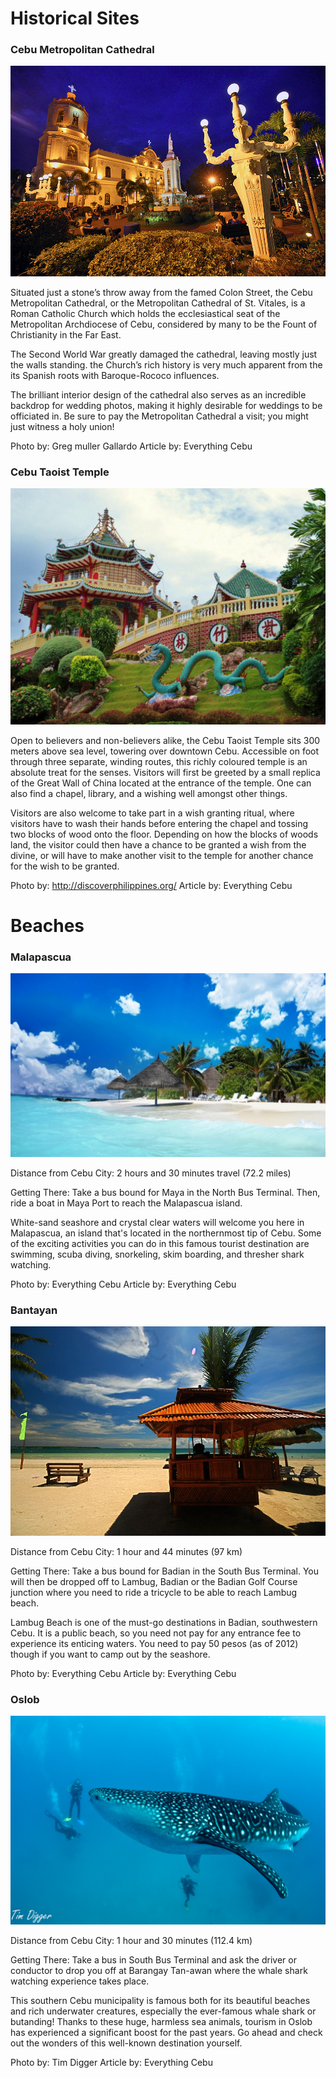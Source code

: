 # Historical Sites

### Cebu Metropolitan Cathedral

![](cebu-cathedral.jpg)

Situated just a stone’s throw away from the famed Colon Street, the Cebu Metropolitan Cathedral, or the Metropolitan Cathedral of St. Vitales, is a Roman Catholic Church which holds the ecclesiastical seat of the Metropolitan Archdiocese of Cebu, considered by many to be the Fount of Christianity in the Far East.

The Second World War greatly damaged the cathedral, leaving mostly just the walls standing. the Church’s rich history is very much apparent from the its Spanish roots with Baroque-Rococo influences.

The brilliant interior design of the cathedral also serves as an incredible backdrop for wedding photos, making it highly desirable for weddings to be officiated in. Be sure to pay the Metropolitan Cathedral a visit; you might just witness a holy union!

Photo by: Greg muller Gallardo
Article by: Everything Cebu

### Cebu Taoist Temple

![](cebu-taoist.jpg)

Open to believers and non-believers alike, the Cebu Taoist Temple sits 300 meters above sea level, towering over downtown Cebu. Accessible on foot through three separate, winding routes, this richly coloured temple is an absolute treat for the senses. Visitors will first be greeted by a small replica of the Great Wall of China located at the entrance of the temple. One can also find a chapel, library, and a wishing well amongst other things.

Visitors are also welcome to take part in a wish granting ritual, where visitors have to wash their hands before entering the chapel and tossing two blocks of wood onto the floor. Depending on how the blocks of woods land, the visitor could then have a chance to be granted a wish from the divine, or will have to make another visit to the temple for another chance for the wish to be granted.

Photo by: http://discoverphilippines.org/
Article by: Everything Cebu


# Beaches

### Malapascua

![](malapascua.jpg)

Distance from Cebu City: 2 hours and 30 minutes travel (72.2 miles)

Getting There: Take a bus bound for Maya in the North Bus Terminal. Then, ride a boat in Maya Port to reach the Malapascua island.

White-sand seashore and crystal clear waters will welcome you here in Malapascua, an island that's located in the northernmost tip of Cebu. Some of the exciting activities you can do in this famous tourist destination are swimming, scuba diving, snorkeling, skim boarding, and thresher shark watching.

Photo by: Everything Cebu
Article by: Everything Cebu


### Bantayan

![](bantayan.jpg)

Distance from Cebu City: 1 hour and 44 minutes (97 km)

Getting There: Take a bus bound for Badian in the South Bus Terminal. You will then be dropped off to Lambug, Badian or the Badian Golf Course junction where you need to ride a tricycle to be able to reach Lambug beach.

Lambug Beach is one of the must-go destinations in Badian, southwestern Cebu. It is a public beach, so you need not pay for any entrance fee to experience its enticing waters. You need to pay 50 pesos (as of 2012) though if you want to camp out by the seashore.

Photo by: Everything Cebu
Article by: Everything Cebu

### Oslob

![](oslob.jpg)

Distance from Cebu City: 1 hour and 30 minutes (112.4 km)

Getting There: Take a bus in South Bus Terminal and ask the driver or conductor to drop you off at Barangay Tan-awan where the whale shark watching experience takes place.

This southern Cebu municipality is famous both for its beautiful beaches and rich underwater creatures, especially the ever-famous whale shark or butanding! Thanks to these huge, harmless sea animals, tourism in Oslob has experienced a significant boost for the past years. Go ahead and check out the wonders of this well-known destination yourself.

Photo by: Tim Digger
Article by: Everything Cebu